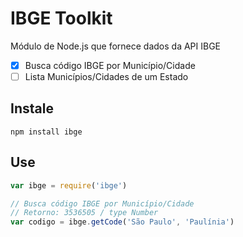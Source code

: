 # IBGE Toolkit

Módulo de Node.js que fornece dados da API IBGE

- [x] Busca código IBGE por Município/Cidade
- [ ] Lista Municípios/Cidades de um Estado

## Instale
`npm install ibge`

## Use
```javascript
var ibge = require('ibge')

// Busca código IBGE por Município/Cidade
// Retorno: 3536505 / type Number
var codigo = ibge.getCode('São Paulo', 'Paulínia')
```
